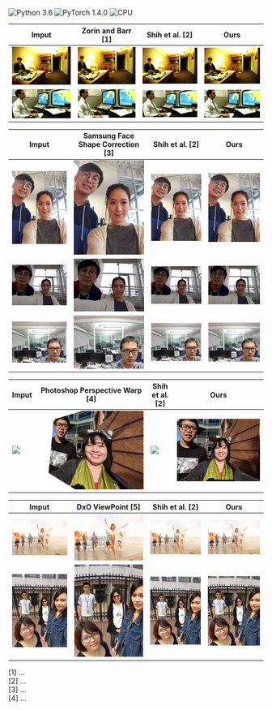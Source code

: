 ![Python 3.6](https://img.shields.io/badge/Python-3.6-blue.svg)
![PyTorch 1.4.0](https://img.shields.io/badge/PyTorch-1.4.0-green.svg)
![CPU](https://img.shields.io/badge/CPU-red.svg)
  
  
  
  
Imput | Zorin and Barr [1] | Shih et al. [2] | Ours
--- | --- | --- | ---
![](images/com/002.jpg) | ![](images/other_com/002_1.jpg) | ![](images/other_com/002_2.jpg) | ![](images/outs_com/002_ours.jpg)
![](images/com/001.jpg) | ![](images/other_com/001_1.jpg) | ![](images/other_com/001_2.jpg) | ![](images/outs_com/001_ours.jpg)
    
Imput | Samsung Face Shape Correction [3] | Shih et al. [2] | Ours
--- | --- | --- | ---
![](images/com/006.jpg) | ![](images/other_com/006_1.jpg) | ![](images/other_com/006_2.jpg) | ![](images/outs_com/006_ours.jpg)
![](images/com/008.jpg) | ![](images/other_com/008_1.jpg) | ![](images/other_com/008_2.jpg) | ![](images/outs_com/008_ours.jpg)
![](images/com/007.jpg) | ![](images/other_com/007_1.jpg) | ![](images/other_com/007_2.jpg) | ![](images/outs_com/007_ours.jpg)
    
Imput | Photoshop Perspective Warp [4] | Shih et al. [2] | Ours
--- | --- | --- | ---
![](images/com/005.jpg) | ![](images/other_com/005_1.jpg) | ![](images/other_com/005_2.jpg) | ![](images/outs_com/005_ours.jpg)
    
Imput | DxO ViewPoint [5] | Shih et al. [2] | Ours
--- | --- | --- | ---
![](images/com/003.jpg) | ![](images/other_com/003_1.jpg) | ![](images/other_com/003_2.jpg) | ![](images/outs_com/003_ours.jpg)
![](images/com/009.jpg) | ![](images/other_com/009_1.jpg) | ![](images/other_com/009_2.jpg) | ![](images/outs_com/009_ours.jpg)
    
[1] ...  
[2] ...  
[3] ...  
[4] ...  